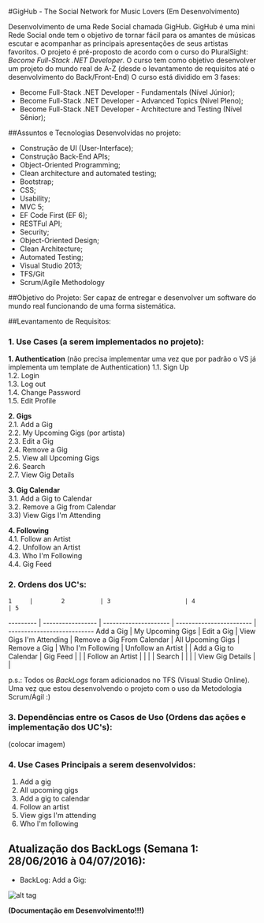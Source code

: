 #GigHub - The Social Network for Music Lovers (Em Desenvolvimento)

Desenvolvimento de uma Rede Social chamada GigHub. GigHub é uma mini Rede Social onde tem o objetivo de tornar fácil para os amantes de músicas escutar e acompanhar as principais apresentações de seus artistas favoritos. O projeto é pré-proposto de acordo com o curso do PluralSight: *Become Full-Stack .NET Developer*. O curso tem como objetivo desenvolver um projeto do mundo real de A-Z (desde o levantamento de requisitos até o desenvolvimento do Back/Front-End)
O curso está dividido em 3 fases:

- Become Full-Stack .NET Developer - Fundamentals (Nível Júnior);
- Become Full-Stack .NET Developer - Advanced Topics (Nível Pleno);
- Become Full-Stack .NET Developer - Architecture and Testing (Nível Sênior);

##Assuntos e Tecnologias Desenvolvidas no projeto: 

* Construção de UI (User-Interface); 
* Construção Back-End APIs;
* Object-Oriented Programming;
* Clean architecture and automated testing;
* Bootstrap;
* CSS;
* Usability;
* MVC 5;
* EF Code First (EF 6);
* RESTFul API;
* Security;
* Object-Oriented Design;
* Clean Architecture;
* Automated Testing;
* Visual Studio 2013;
* TFS/Git
* Scrum/Agile Methodology


##Objetivo do Projeto:
Ser capaz de entregar e desenvolver um software do mundo real funcionando de uma forma sistemática.

##Levantamento de Requisitos:

### 1. Use Cases (a serem implementados no projeto):

**1. Authentication** (não precisa implementar uma vez que por padrão o VS já implementa um template de Authentication)
	1.1. Sign Up <br />
	1.2. Login <br />
	1.3. Log out <br />
	1.4. Change Password <br />
	1.5. Edit Profile <br />

**2. Gigs** <br />
	2.1. Add a Gig <br />
	2.2. My Upcoming Gigs (por artista) <br />
	2.3. Edit a Gig <br />
	2.4. Remove a Gig <br />
	2.5. View all Upcoming Gigs <br />
	2.6. Search <br />
	2.7. View Gig Details <br />
 
**3. Gig Calendar** <br />
	3.1. Add a Gig to Calendar <br />
	3.2. Remove a Gig from Calendar <br />
	3.3) View Gigs I'm Attending <br />

**4. Following** <br />
	4.1. Follow an Artist <br />
	4.2. Unfollow an Artist <br />
	4.3. Who I'm Following <br />
	4.4. Gig Feed <br />
	

### 2. Ordens dos UC's:

    1     |        2          | 3                     | 4                        | 5
--------- | ----------------- | --------------------- | ------------------------ | ---------------------------
Add a Gig | My Upcoming Gigs  | Edit a Gig            | View Gigs I'm Attending  | Remove a Gig From Calendar
          | All Upcoming Gigs | Remove a Gig          | Who I'm Following        | Unfollow an Artist
          |                   | Add a Gig to Calendar | Gig Feed                 |
          |                   | Follow an Artist      |                          |
          |                   | Search                |                          |
          |                   | View Gig Details      |                          |



p.s.: Todos os *BackLogs* foram adicionados no TFS (Visual Studio Online). Uma vez que estou desenvolvendo o projeto com o uso da Metodologia Scrum/Ágil :)

### 3. Dependências entre os Casos de Uso (Ordens das ações e implementação dos UC's):

(colocar imagem)

### 4. Use Cases Principais a serem desenvolvidos:

1. Add a gig <br />
2. All upcoming gigs <br />
3. Add a gig to calendar <br />
4. Follow an artist <br />
5. View gigs I'm attending <br />
6. Who I'm following <br />
 
## Atualização dos BackLogs (Semana 1: 28/06/2016 à 04/07/2016):

* BackLog: Add a Gig:

![alt tag](http://i63.tinypic.com/2en9p52.png)


**(Documentação em Desenvolvimento!!!)**


